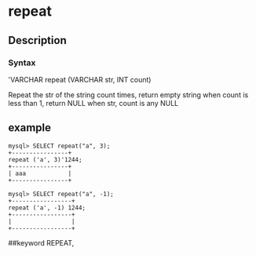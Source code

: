 # repeat
## Description
### Syntax

'VARCHAR repeat (VARCHAR str, INT count)


Repeat the str of the string count times, return empty string when count is less than 1, return NULL when str, count is any NULL

## example

```
mysql> SELECT repeat("a", 3);
+----------------+
repeat ('a', 3)'1244;
+----------------+
| aaa            |
+----------------+

mysql> SELECT repeat("a", -1);
+-----------------+
repeat ('a', -1) 1244;
+-----------------+
|                 |
+-----------------+
```
##keyword
REPEAT,

